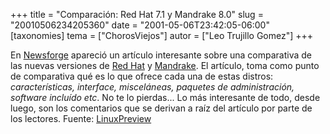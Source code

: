 +++
title = "Comparación: Red Hat 7.1 y Mandrake 8.0"
slug = "20010506234205360"
date = "2001-05-06T23:42:05-06:00"
[taxonomies]
tema = ["ChorosViejos"]
autor = ["Leo Trujillo Gomez"]
+++

En
[Newsforge](http://www.newsforge.com/article.pl?sid=01/04/30/0223236&mode=thread)
apareció un artículo interesante sobre una comparativa de las nuevas
versiones de [Red Hat](http://www.redhat.com) y
[Mandrake](http://www.mandrake.com).
El artículo, toma como punto de comparativa qué es lo que ofrece cada
una de estas distros: *características, interface, misceláneas, paquetes
de administración, software incluído etc*.
No te lo pierdas...
Lo más interesante de todo, desde luego, son los comentarios que se
derivan a raíz del artículo por parte de los lectores.
Fuente: [LinuxPreview](http://linuxpreview.org/article.php?sid=3788)

